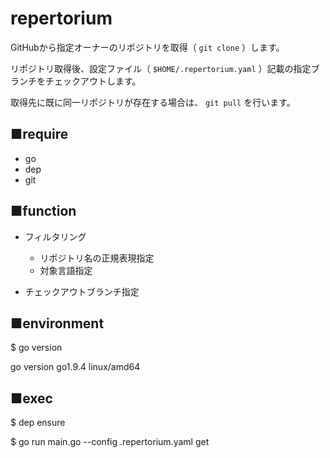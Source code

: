 # repertorium
GitHubから指定オーナーのリポジトリを取得（ `git clone` ）します。

リポジトリ取得後、設定ファイル（ `$HOME/.repertorium.yaml` ）記載の指定ブランチをチェックアウトします。

取得先に既に同一リポジトリが存在する場合は、 `git pull` を行います。

## ■require
- go
- dep
- git

## ■function

- フィルタリング
  - リポジトリ名の正規表現指定
  - 対象言語指定

- チェックアウトブランチ指定

## ■environment
$ go version

go version go1.9.4 linux/amd64

## ■exec
$ dep ensure

$ go run main.go --config .repertorium.yaml get
